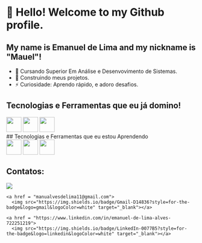 # 👋 Hello! Welcome to my Github profile.
## My name is Emanuel de Lima and my nickname is "Mauel"!
- 🌱 Cursando Superior Em Análise e Desenvovimento de Sistemas.
- 👯 Construindo meus projetos.
- ⚡ Curiosidade: Aprendo rápido, e adoro desafios.

## Tecnologias e Ferramentas que eu já domino!
  <div>
    <img src="https://cdn.jsdelivr.net/gh/devicons/devicon/icons/python/python-original-wordmark.svg" width="40" height="40"/>
    <img src="https://cdn.jsdelivr.net/gh/devicons/devicon/icons/html5/html5-original-wordmark.svg" width="40" height="40"/>
    <img src="https://cdn.jsdelivr.net/gh/devicons/devicon/icons/css3/css3-original-wordmark.svg" width="40" height="40"/>
  </div>
## Tecnologias e Ferramentas que eu estou Aprendendo
  <div>
    <img src="https://cdn.jsdelivr.net/gh/devicons/devicon/icons/php/php-original.svg" width="40" height="40"/>
    <img src="https://cdn.jsdelivr.net/gh/devicons/devicon/icons/linux/linux-original.svg" width="40" height="40"/>
    <img src="https://cdn.jsdelivr.net/gh/devicons/devicon/icons/mysql/mysql-original-wordmark.svg" width="40" height="40"/>
  </div>
             
## Contatos:
  <div>
    <a href="https://instagram.com/15Mauel" target="_blank">
      <img src="https://img.shields.io/badge/-Instagram-%23E4405F?style=for-the-badge&logo=instagram&logoColor=white" target="_blank"></a>
  
    <a href = "manualvesdelima11@gmail.com">
      <img src="https://img.shields.io/badge/Gmail-D14836?style=for-the-badge&logo=gmail&logoColor=white" target="_blank"></a>
  
    <a href = "https://www.linkedin.com/in/emanuel-de-lima-alves-722251219">
      <img src="https://img.shields.io/badge/LinkedIn-0077B5?style=for-the-badge&logo=linkedin&logoColor=white" target="_blank"></a>
  </div>
  
